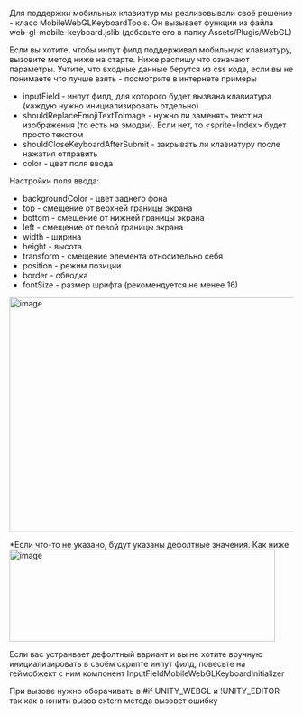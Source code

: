 Для поддержки мобильных клавиатур мы реализовывали своё решение - класс MobileWebGLKeyboardTools. Он вызывает функции из файла web-gl-mobile-keyboard.jslib (добавьте его в папку Assets/Plugis/WebGL)

Если вы хотите, чтобы инпут филд поддерживал мобильную клавиатуру, вызовите метод ниже на старте. Ниже распишу что означают параметры. Учтите, что входные данные берутся из css кода, если вы не понимаете что лучше взять - посмотрите в интернете примеры

- inputField - инпут филд, для которого будет вызвана клавиатура (каждую нужно инициализировать отдельно)
- shouldReplaceEmojiTextToImage - нужно ли заменять текст на изображения (то есть на эмодзи). Если нет, то <sprite=Index> будет просто текстом
- shouldCloseKeyboardAfterSubmit - закрывать ли клавиатуру после нажатия отправить
- color - цвет поля ввода

Настройки поля ввода:
- backgroundColor - цвет заднего фона 
- top - смещение от верхней границы экрана 
- bottom - смещение от нижней границы экрана 
- left - смещение от левой границы экрана 
- width - ширина 
- height - высота 
- transform - смещение элемента относительно себя
- position - режим позиции
- border - обводка
- fontSize - размер шрифта (рекомендуется не менее 16)
<img width="607" height="415" alt="image" src="https://github.com/user-attachments/assets/d67973cd-ade9-49fe-bb1c-94059c5db849" />


*Если что-то не указано, будут указаны дефолтные значения. Как ниже
<img width="471" height="163" alt="image" src="https://github.com/user-attachments/assets/b59fcc5b-0347-4044-b4ea-d049deb2cab2" />

Если вас устраивает дефолтный вариант и вы не хотите вручную инициализировать в своём скрипте инпут филд, повесьте на геймобжект с ним компонент InputFieldMobileWebGLKeyboardInitializer

При вызове нужно оборачивать в #if UNITY_WEBGL и !UNITY_EDITOR так как в юнити вызов extern метода вызовет ошибку
